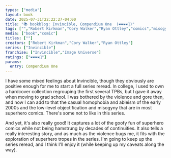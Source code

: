 ```yaml
---
types: ["media"]
layout: book
date: 2025-07-31T22:22:27-04:00
title: "📚 bookblog: Invincible, Compendium One  (❤️❤️❤️❤️🖤)"
tags: ["","Robert Kirkman","Cory Walker","Ryan Ottley","comics","misogyny","homophobia","ableism","violence","Invincible","Invincible","Image Universe"]
media: ["book","comic"]
titles: [""]
creators: ["Robert Kirkman","Cory Walker","Ryan Ottley"]
series: ["Invincible"]
franchise: ["Invincible","Image Universe"]
ratings: ["❤️❤️❤️❤️🖤"]
params:
  entry: Compendium One
---
```


I have some mixed feelings about Invincible, though they obviously are positive enough for me to start a full series reread. In college, I used to own a hardcover collection regrouping the first several TPBs, but I gave it away when moving to grad school. I was bothered by the violence and gore then, and now I can add to that the casual homophobia and ableism of the early 2000s and the low-level objectification and misogyny that are in most superhero comics. There's some not to like in this series.

And yet, it's also really good! It captures a lot of the goofy fun of superhero comics while not being hamstrung by decades of continuities. It also tells a really interesting story, and as much as the violence bugs me, it fits with the exploration of superhero tropes in the series. I'm going to keep up the series reread, and I think I'll enjoy it (while keeping up my caveats along the way).